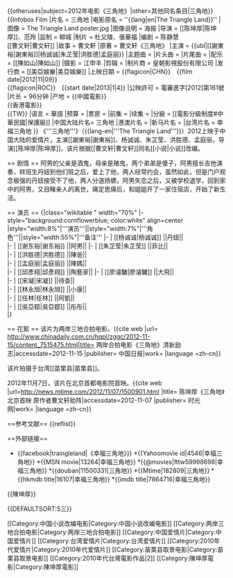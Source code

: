 {{otheruses|subject=2012年电影《三角地》|other=其他同名条目|三角地}}
{{Infobox Film
|片名        = 三角地
|电影原名    = ''{{lang|en|The Triangle Land}}''
|图像        = The Triangle Land poster.jpg
|图像说明    = 海报
|导演        = [[陈坤厚|陈坤厚]]、范玲
|监制        = 柳城
|制片        = 杜又陵、張華福
|编剧        = 陈静慧<br />[[曹文轩|曹文轩]] 
|故事        = 曹文軒
|原著        = 曹文轩《三角地》
|主演        = {{ubl|[[謝東裕|謝東裕]]|杨诚诚|朱芷莹|洪胜德|孟庭丽}}
|主题曲      = 
|片头曲      = 
|片尾曲      = 
|配乐        = [[陳如山|陳如山]]
|摄影        = 江申丰
|剪辑        = 
|制片商      = 皇朝影視股份有限公司
|发行商      = [[美亞娛樂|美亞娛樂]]
|上映日期    = {{flagicon|CHN}}　{{film date|2012|11|09}}<br />{{flagicon|ROC}}　{{start date|2013|1|4}}
|公映許可    = 電審進字[2012]第161號
|片长        = 96分钟
|产地        = {{中國電影}}<br />{{香港電影}}<br />{{TW}}
|语言        = 華語
|预算        = 
|票房        = 
|前集        = 
|续集        = 
|分級        = [[電影分級制度#中華民國|保護級]]
|中国大陆片名= 三角地
|港澳片名    = 
|新马片名    = 
|台湾片名    = 幸福三角地
}}
《'''三角地'''》（{{lang-en|'''The Triangle Land'''}}）2012上映于中国大陆的爱情片，主演[[謝東裕|謝東裕]]、杨诚诚、朱芷莹、洪胜德、孟庭丽，导演[[陈坤厚|陈坤厚]]，该片根据[[曹文轩|曹文轩]]同名[[小说|小说]]改编。

== 剧情 ==
阿男的父亲是酒鬼，母亲是赌鬼，两个弟弟是傻子，阿男擅长吉他演奏，转班生丹妞到他们班之后，爱上了他，两人经常约会，虽然如此，但是门户观念极强的丹妞接受不了他，两人分道扬镳，阿男失恋之后，又被学校退学，回到家中的阿男，又目睹亲人的离世，痛定思痛后，和姐姐开了一家住宿店，开始了新生活。

== 演员 ==
{|class="wikitable " width="70%"
|- style="background:cornflowerblue; color:white" align=center
|style="width:8%"|'''演员'''||style="width:7%"|'''角色'''||style="width:55%"|'''备注'''
|-
| [[杨诚诚|杨诚诚]]   ||丹妞||   
|- 
| [[谢东裕|谢东裕]]   ||阿男|| 
|-
| [[朱芷莹|朱芷莹]]   ||菲比||   
|- 
| [[洪胜德|洪胜德]]   ||陳爸||   
|-
| [[孟庭丽|孟庭丽]]   ||陳媽||   
|-
| [[邱彥翔|邱彥翔]]   ||陶藝家|| 
|-
| [[廖濬鏞|廖濬鏞]]   ||大飛||   
|- 
| [[宋凝|宋凝]]     ||待查||   
|- 
| [[林永旭|林永旭]]   ||小康||   
|-
| [[任林|任林]]     ||阿凱||   
|-
| [[吳亞鄀|吳亞鄀]]   ||彤彤||   
|}

== 花絮 ==
该片为两岸三地合拍电影。<ref>{{cite web |url= http://www.chinadaily.com.cn/hqpl/zggc/2012-11-15/content_7515475.html|title= 两岸合拍电影《三角地》清新励志|accessdate=2012-11-15 |publisher= 中国日报|work= |language =zh-cn}}</ref>

该片拍摄于台湾[[苗栗县|苗栗县]]。

2012年11月7日，该片在北京首都电影院首映。<ref>{{cite web |url=http://news.mtime.com/2012/11/07/1500901.html |title= 陈坤厚《三角地》北京首映 原作者曹文轩助阵|accessdate=2012-11-07  |publisher= 时光网|work= |language =zh-cn}}</ref>

==参考文献==
{{reflist}}

==外部链接==
* {{facebook|traingleland|《幸福三角地》}}
*{{Yahoomovie id|4546|幸福三角地}}
*{{MSN movie|13264|幸福三角地}}
*{{@movies|fttw59998698|幸福三角地}}
*{{douban|11500331|三角地}}
*{{Mtime|182809|三角地}}
*{{hkmdb title|16107|幸福三角地}}
*{{imdb title|7864716|幸福三角地}}

{{陳坤厚}}

{{DEFAULTSORT:S三}}

[[Category:中国小说改编电影|Category:中国小说改编电影]]
[[Category:两岸三地合拍电影|Category:两岸三地合拍电影]]
[[Category:中国爱情片|Category:中国爱情片]]
[[Category:台湾爱情片|Category:台湾爱情片]]
[[Category:2010年代爱情片|Category:2010年代爱情片]]
[[Category:苗栗县取景电影|Category:苗栗县取景电影]]
[[Category:2010年代台灣電影作品|2]]
[[Category:陳坤厚電影|Category:陳坤厚電影]]
